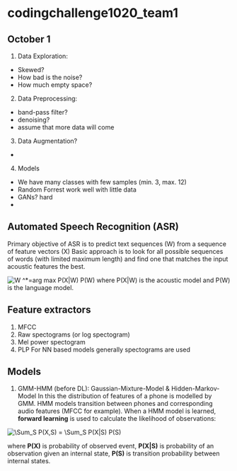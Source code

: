 # codingchallenge1020_team1

## October 1

1. Data Exploration:
- Skewed?
- How bad is the noise?
- How much empty space?


2. Data Preprocessing:
- band-pass filter?
- denoising?
- assume that more data will come


3. Data Augmentation?
- 


4. Models
- We have many classes with few samples (min. 3, max. 12)
- Random Forrest work well with little data
- GANs? hard
- 

## Automated Speech Recognition (ASR)

Primary objective of ASR is to predict text sequences (W) from a sequence of feature vectors (X)
Basic approach is to look for all possible sequences of words (with limited maximum length) and find one that matches the input acoustic features the best.

<img src="https://latex.codecogs.com/svg.latex?\Large&space;W ^*=arg max P(X|W) P(W)" title=" W ^*=arg max P(X|W) P(W)" />
where P(X|W) is the acoustic model and P(W) is the language model.

## Feature extractors

1. MFCC
2. Raw spectograms (or log spectogram)
3. Mel power spectogram
4. PLP
For NN based models generally spectograms are used

## Models 

1. GMM-HMM (before DL): Gaussian-Mixture-Model & Hidden-Markov-Model
In this the distribution of features of a phone is modelled by GMM. HMM models transition between phones and corresponding audio features (MFCC for example).
When a HMM model is learned, **forward learning** is used to calculate the likelihood of observations:

<img src="https://latex.codecogs.com/svg.latex?\Large&space;P(X) = \Sum_S P(X,S) = \Sum_S P(X|S) P(S)" title="\Sum_S P(X,S) = \Sum_S P(X|S) P(S)" />

where **P(X)** is probability of observed event, **P(X|S)** is probability of an observation given an internal state, **P(S)** is transition probability between 
internal states.




